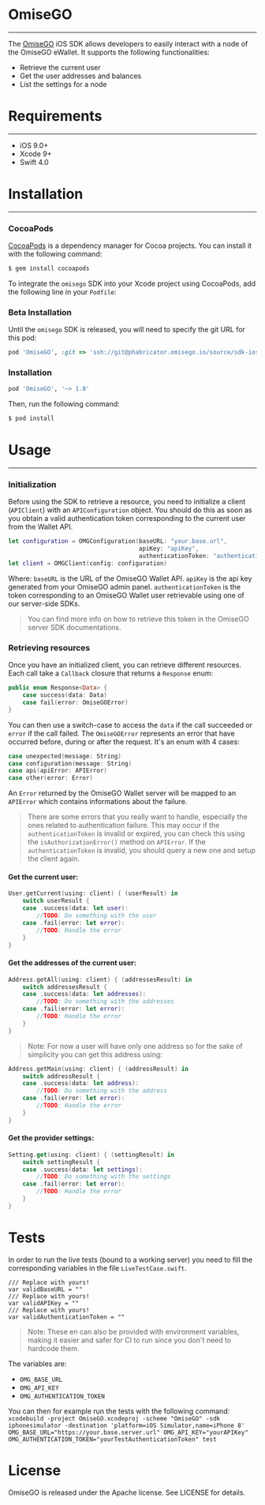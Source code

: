 # OmiseGO
---

The [OmiseGO](https://omisego.network) iOS SDK allows developers to easily interact with a node of the OmiseGO eWallet.
It supports the following functionalities:
- Retrieve the current user
- Get the user addresses and balances
- List the settings for a node


# Requirements
---

- iOS 9.0+
- Xcode 9+
- Swift 4.0

# Installation
---

### CocoaPods

[CocoaPods](http://cocoapods.org) is a dependency manager for Cocoa projects. You can install it with the following command:

```bash
$ gem install cocoapods
```

To integrate the `omisego` SDK into your Xcode project using CocoaPods, add the following line in your `Podfile`:

### Beta Installation

Until the `omisego` SDK is released, you will need to specify the git URL for this pod:

```ruby
pod 'OmiseGO', :git => 'ssh://git@phabricator.omisego.io/source/sdk-ios.git'
```

### Installation

```ruby
pod 'OmiseGO', '~> 1.0'
```

Then, run the following command:

```bash
$ pod install
```

# Usage
---

### Initialization

Before using the SDK to retrieve a resource, you need to initialize a client (`APIClient`) with an `APIConfiguration` object.
You should do this as soon as you obtain a valid authentication token corresponding to the current user from the Wallet API.

```swift
let configuration = OMGConfiguration(baseURL: "your.base.url",
                                     apiKey: "apiKey",
                                     authenticationToken: "authenticationToken")
let client = OMGClient(config: configuration)
```

Where:
`baseURL` is the URL of the OmiseGO Wallet API.
`apiKey` is the api key generated from your OmiseGO admin panel.
`authenticationToken` is the token corresponding to an OmiseGO Wallet user retrievable using one of our server-side SDKs.
> You can find more info on how to retrieve this token in the OmiseGO server SDK documentations.

### Retrieving resources

Once you have an initialized client, you can retrieve different resources.
Each call take a `Callback` closure that returns a `Response` enum:

```swift
public enum Response<Data> {
    case success(data: Data)
    case fail(error: OmiseGOError)
}
```

You can then use a switch-case to access the `data` if the call succeeded or `error` if the call failed.
The `OmiseGOError` represents an error that have occurred before, during or after the request. It's an enum with 4 cases:
```swift
case unexpected(message: String)
case configuration(message: String)
case api(apiError: APIError)
case other(error: Error)
```
An `Error` returned by the OmiseGO Wallet server will be mapped to an `APIError` which contains informations about the failure.
> There are some errors that you really want to handle, especially the ones related to authentication failure. This may occur if the `authenticationToken` is invalid or expired, you can check this using the `isAuthorizationError()` method on `APIError`. If the `authenticationToken` is invalid, you should query a new one and setup the client again.

#### Get the current user:

```swift
User.getCurrent(using: client) { (userResult) in
    switch userResult {
    case .success(data: let user):
        //TODO: Do something with the user
    case .fail(error: let error):
        //TODO: Handle the error
    }
}
```

#### Get the addresses of the current user:

```swift
Address.getAll(using: client) { (addressesResult) in
    switch addressesResult {
    case .success(data: let addresses):
        //TODO: Do something with the addresses
    case .fail(error: let error):
        //TODO: Handle the error
    }
}
```

> Note: For now a user will have only one address so for the sake of simplicity you can get this address using:

```swift
Address.getMain(using: client) { (addressResult) in
    switch addressResult {
    case .success(data: let address):
        //TODO: Do something with the address
    case .fail(error: let error):
        //TODO: Handle the error
    }
}
```

#### Get the provider settings:

```swift
Setting.get(using: client) { (settingResult) in
    switch settingResult {
    case .success(data: let settings):
        //TODO: Do something with the settings
    case .fail(error: let error):
        //TODO: Handle the error
    }
}
```

# Tests

In order to run the live tests (bound to a working server) you need to fill the corresponding variables in the file `LiveTestCase.swift`.
```
/// Replace with yours!
var validBaseURL = ""
/// Replace with yours!
var validAPIKey = ""
/// Replace with yours!
var validAuthenticationToken = ""
```

> Note: These en can also be provided with environment variables, making it easier and safer for CI to run since you don't need to hardcode them.

The variables are:
- `OMG_BASE_URL`
- `OMG_API_KEY`
- `OMG_AUTHENTICATION_TOKEN`

You can then for example run the tests with the following command:
`xcodebuild -project OmiseGO.xcodeproj -scheme "OmiseGO" -sdk iphonesimulator -destination 'platform=iOS Simulator,name=iPhone 8' OMG_BASE_URL="https://your.base.server.url" OMG_API_KEY="yourAPIKey" OMG_AUTHENTICATION_TOKEN="yourTestAuthenticationToken" test`

# License

OmiseGO is released under the Apache license. See LICENSE for details.
